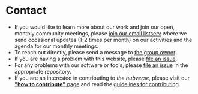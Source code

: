 # Contact  

- If you would like to learn more about our work and join our open, monthly community meetings, please [join our email listserv](https://groups.io/g/hubverse) where we send occasional updates (1-2 times per month) on our activities and the agenda for our monthly meetings.  
- To reach out directly, please send a message to <a href="mailto:mzorn@umass.edu">the group owner</a>.  
- If you are having a problem with this website, please [file an issue](https://github.com/Infectious-Disease-Modeling-Hubs/hubDocs/issues).  
- For any problems with our software or tools, please [file an issue](#file_issues) in the appropriate repository.  
- If you are an interested in contributing to _the hubverse_, please visit our [**"how to contribute"** page](contribute.md) and read the [guidelines for contributing](https://infectious-disease-modeling-hubs.github.io/hubUtils/CONTRIBUTING.html).  

